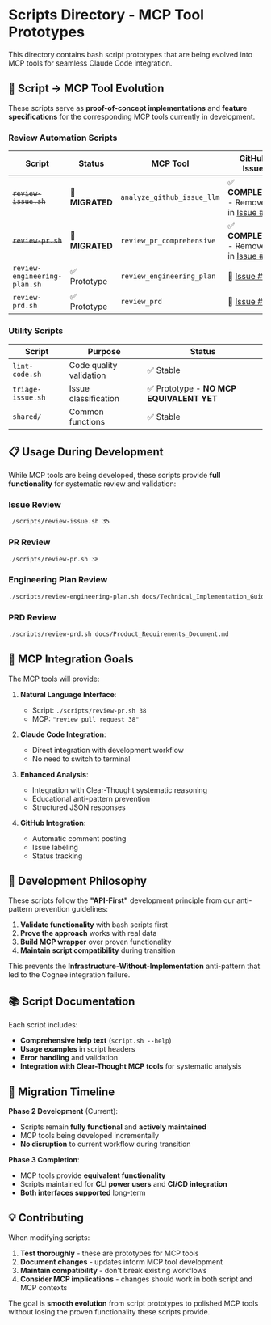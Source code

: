 # Scripts Directory - MCP Tool Prototypes

This directory contains bash script prototypes that are being evolved into MCP tools for seamless Claude Code integration.

## 🔄 Script → MCP Tool Evolution

These scripts serve as **proof-of-concept implementations** and **feature specifications** for the corresponding MCP tools currently in development.

### Review Automation Scripts

| Script | Status | MCP Tool | GitHub Issue |
|--------|--------|----------|--------------|
| ~~`review-issue.sh`~~ | 🚀 **MIGRATED** | `analyze_github_issue_llm` | ✅ **COMPLETED** - Removed in [Issue #71](https://github.com/kesslerio/vibe-check-mcp/issues/71) |
| ~~`review-pr.sh`~~ | 🚀 **MIGRATED** | `review_pr_comprehensive` | ✅ **COMPLETED** - Removed in [Issue #71](https://github.com/kesslerio/vibe-check-mcp/issues/71) |
| `review-engineering-plan.sh` | ✅ Prototype | `review_engineering_plan` | 🔄 [Issue #36](https://github.com/kesslerio/vibe-check-mcp/issues/36) |
| `review-prd.sh` | ✅ Prototype | `review_prd` | 🔄 [Issue #37](https://github.com/kesslerio/vibe-check-mcp/issues/37) |

### Utility Scripts

| Script | Purpose | Status |
|--------|---------|--------|
| `lint-code.sh` | Code quality validation | ✅ Stable |
| `triage-issue.sh` | Issue classification | ✅ Prototype - **NO MCP EQUIVALENT YET** |
| `shared/` | Common functions | ✅ Stable |

## 📋 Usage During Development

While MCP tools are being developed, these scripts provide **full functionality** for systematic review and validation:

### Issue Review
```bash
./scripts/review-issue.sh 35
```

### PR Review  
```bash
./scripts/review-pr.sh 38
```

### Engineering Plan Review
```bash
./scripts/review-engineering-plan.sh docs/Technical_Implementation_Guide.md --prd docs/Product_Requirements_Document.md
```

### PRD Review
```bash
./scripts/review-prd.sh docs/Product_Requirements_Document.md
```

## 🎯 MCP Integration Goals

The MCP tools will provide:

1. **Natural Language Interface**: 
   - Script: `./scripts/review-pr.sh 38`
   - MCP: `"review pull request 38"`

2. **Claude Code Integration**:
   - Direct integration with development workflow
   - No need to switch to terminal

3. **Enhanced Analysis**:
   - Integration with Clear-Thought systematic reasoning
   - Educational anti-pattern prevention
   - Structured JSON responses

4. **GitHub Integration**:
   - Automatic comment posting
   - Issue labeling
   - Status tracking

## 🔧 Development Philosophy

These scripts follow the **"API-First"** development principle from our anti-pattern prevention guidelines:

1. **Validate functionality** with bash scripts first
2. **Prove the approach** works with real data  
3. **Build MCP wrapper** over proven functionality
4. **Maintain script compatibility** during transition

This prevents the **Infrastructure-Without-Implementation** anti-pattern that led to the Cognee integration failure.

## 📚 Script Documentation

Each script includes:
- **Comprehensive help text** (`script.sh --help`)
- **Usage examples** in script headers
- **Error handling** and validation
- **Integration with Clear-Thought MCP tools** for systematic analysis

## 🚀 Migration Timeline

**Phase 2 Development** (Current):
- Scripts remain **fully functional** and **actively maintained**
- MCP tools being developed incrementally  
- **No disruption** to current workflow during transition

**Phase 3 Completion**:
- MCP tools provide **equivalent functionality**
- Scripts maintained for **CLI power users** and **CI/CD integration**
- **Both interfaces supported** long-term

## 💡 Contributing

When modifying scripts:
1. **Test thoroughly** - these are prototypes for MCP tools
2. **Document changes** - updates inform MCP tool development
3. **Maintain compatibility** - don't break existing workflows
4. **Consider MCP implications** - changes should work in both script and MCP contexts

The goal is **smooth evolution** from script prototypes to polished MCP tools without losing the proven functionality these scripts provide.